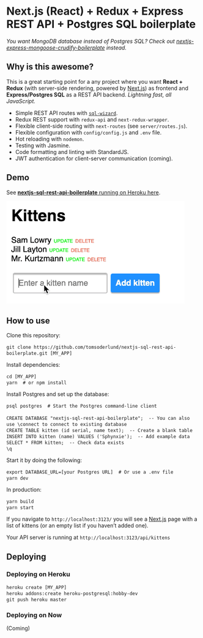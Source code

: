# Next.js (React) + Redux + Express REST API + Postgres SQL boilerplate

_You want MongoDB database instead of Postgres SQL? Check out [nextjs-express-mongoose-crudify-boilerplate](https://github.com/tomsoderlund/nextjs-express-mongoose-crudify-boilerplate) instead._

## Why is this awesome?

This is a great starting point for a any project where you want **React + Redux** (with server-side rendering, powered by [Next.js](https://github.com/zeit/next.js)) as frontend and **Express/Postgres SQL** as a REST API backend.
_Lightning fast, all JavaScript._

* Simple REST API routes with [`sql-wizard`](https://github.com/tomsoderlund/sql-wizard).
* Redux REST support with `redux-api` and `next-redux-wrapper`.
* Flexible client-side routing with `next-routes` (see `server/routes.js`).
* Flexible configuration with `config/config.js` and `.env` file.
* Hot reloading with `nodemon`.
* Testing with Jasmine.
* Code formatting and linting with StandardJS.
* JWT authentication for client-server communication (coming).

## Demo

See [**nextjs-sql-rest-api-boilerplate** running on Heroku here](https://nextjs-sql-rest-api.herokuapp.com/).

![nextjs-sql-rest-api-boilerplate demo on Heroku](docs/demo.gif)

## How to use

Clone this repository:

	git clone https://github.com/tomsoderlund/nextjs-sql-rest-api-boilerplate.git [MY_APP]

Install dependencies:

	cd [MY_APP]
	yarn  # or npm install

Install Postgres and set up the database:

	psql postgres  # Start the Postgres command-line client
	
	CREATE DATABASE "nextjs-sql-rest-api-boilerplate";  -- You can also use \connect to connect to existing database
	CREATE TABLE kitten (id serial, name text);  -- Create a blank table
	INSERT INTO kitten (name) VALUES ('Sphynxie');  -- Add example data
	SELECT * FROM kitten;  -- Check data exists
	\q

Start it by doing the following:

	export DATABASE_URL=[your Postgres URL]  # Or use a .env file
	yarn dev

In production:

	yarn build
	yarn start

If you navigate to `http://localhost:3123/` you will see a [Next.js](https://github.com/zeit/next.js) page with a list of kittens (or an empty list if you haven’t added one).

Your API server is running at `http://localhost:3123/api/kittens`


## Deploying

### Deploying on Heroku

	heroku create [MY_APP]
	heroku addons:create heroku-postgresql:hobby-dev
	git push heroku master

### Deploying on Now

(Coming)

